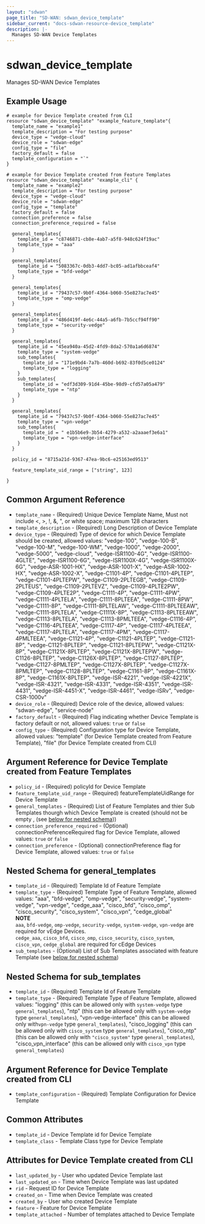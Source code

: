 ```yaml
---
layout: "sdwan"
page_title: "SD-WAN: sdwan_device_template"
sidebar_current: "docs-sdwan-resource-device_template"
description: |-
  Manages SD-WAN Device Templates
---
```


# sdwan_device_template #
Manages SD-WAN Device Templates

## Example Usage ##

```hcl
# example for Device Template created from CLI
resource "sdwan_device_template" "example_feature_template"{
  template_name = "example1"
  template_description = "For testing purpose"
  device_type = "vedge-cloud"
  device_role = "sdwan-edge"
  config_type = "file"
  factory_default = false
  template_configuration = "`"
}

# example for Device Template created from Feature Templates
resource "sdwan_device_template" "example_cli" {
  template_name = "example2"
  template_description = "For testing purpose"
  device_type = "vedge-cloud"
  device_role = "sdwan-edge"
  config_type = "template"
  factory_default = false
  connection_preference = false
  connection_preference_required = false

  general_templates{
    template_id = "c8746871-cb8e-4ab7-a5f8-948c624f19ac"
    template_type = "aaa"
  }

  general_templates{
    template_id = "5083367c-0db3-4dd7-bc05-ad1afbbceaf4"
    template_type = "bfd-vedge"
  }

  general_templates{
    template_id = "79437c57-9b0f-4364-b060-55e827ac7e45"
    template_type = "omp-vedge"
  }

  general_templates{
    template_id = "486d419f-4e6c-44a5-a6fb-7b5ccf94ff90"
    template_type = "security-vedge"
  }
  
  general_templates{
    template_id = "45ea940a-45d2-4fd9-8da2-570a1a6d6874"
    template_type = "system-vedge"
    sub_templates{
      template_id = "171e9bd4-7a7b-460d-b692-83f0d5ce0124"
      template_type = "logging"
    }
    sub_templates{
      template_id = "edf3d309-91d4-45be-98d9-cfd57a05a479"
      template_type = "ntp"
    }
  }

  general_templates{
    template_id = "79437c57-9b0f-4364-b060-55e827ac7e45"
    template_type = "vpn-vedge"
    sub_templates{
      template_id = " e1b5b6e9-3b54-4279-a532-a2aaaef3e6a1"
      template_type = "vpn-vedge-interface"
    }
  }

  policy_id = "8715a21d-9367-47ea-9bc6-e25163ed9513"
  
  feature_template_uid_range = ["string", 123]

}

```
## Common Argument Reference ##
* `template_name` - (Required) Unique Device Template Name, Must not include <, >, !, &, ", or white space; maximum 128 characters
* `template_description` - (Required) Long Description of Device Template
* `device_type` - (Required) Type of device for which Device Template should be created, allowed values: 
"vedge-100", "vedge-100-B", "vedge-100-M", "vedge-100-WM", "vedge-1000", "vedge-2000", "vedge-5000",   "vedge-cloud", "vedge-ISR1100-4G", "vedge-ISR1100-4GLTE", "vedge-ISR1100-6G", "vedge-ISR1100X-4G", "vedge-ISR1100X-6G", "vedge-ASR-1001-HX", "vedge-ASR-1001-X", "vedge-ASR-1002-HX", "vedge-ASR-1002-X", "vedge-C1101-4P", "vedge-C1101-4PLTEP", "vedge-C1101-4PLTEPW", "vedge-C1109-2PLTEGB", "vedge-C1109-2PLTEUS", "vedge-C1109-2PLTEVZ", "vedge-C1109-4PLTE2PW", "vedge-C1109-4PLTE2P", "vedge-C1111-4P", "vedge-C1111-4PW", "vedge-C1111-4PLTELA", "vedge-C1111-8PLTEEA", "vedge-C1111-8PW", "vedge-C1111-8P", "vedge-C1111-8PLTELAW", "vedge-C1111-8PLTEEAW", "vedge-C1111-8PLTELA", "vedge-C1111X-8P", "vedge-C1113-8PLTEEAW", "vedge-C1113-8PLTELA",  "vedge-C1113-8PMLTEEA", "vedge-C1116-4P", "vedge-C1116-4PLTEEA", "vedge-C1117-4P", "vedge-C1117-4PLTEEA", "vedge-C1117-4PLTELA", "vedge-C1117-4PM", "vedge-C1117-4PMLTEEA", "vedge-C1121-4P", "vedge-C1121-4PLTEP", "vedge-C1121-8P", "vedge-C1121-8PLTEP", "vedge-C1121-8PLTEPW", "vedge-C1121X-8P", "vedge-C1121X-8PLTEP", "vedge-C1121X-8PLTEPW", "vedge-C1126-8PLTEP", "vedge-C1126X-8PLTEP", "vedge-C1127-8PLTEP", "vedge-C1127-8PMLTEP", "vedge-C1127X-8PLTEP", "vedge-C1127X-8PMLTEP", "vedge-C1128-8PLTEP", "vedge-C1161-8P", "vedge-C1161X-8P", "vedge-C1161X-8PLTEP", "vedge-ISR-4221", "vedge-ISR-4221X", "vedge-ISR-4321", "vedge-ISR-4331", "vedge-ISR-4351", "vedge-ISR-4431", "vedge-ISR-4451-X", "vedge-ISR-4461", "vedge-ISRv", "vedge-CSR-1000v"
* `device_role` - (Required) Device role of the device, allowed values: "sdwan-edge", "service-node"
* `factory_default` - (Required) Flag indicating whether Device Template is factory default or not, allowed values: `true` or `false`
* `config_type` - (Required) Configuration type for  Device Template, allowed values: "template" (for Device Template created from Feature Template), "file" (for Device Template created from CLI) 

## Argument Reference for Device Template created from Feature Templates ##
* `policy_id` - (Required) policyId for  Device Template
* `feature_template_uid_range` - (Required) featureTemplateUidRange for  Device Template
* `general_templates` - (Required) List of Feature Templates and thier Sub Templates thourgh which Device Template is created (should not be empty , (see [below for nested schema](#nestedblock--general_templates)))
* `connection_preference_required` - (Optional) connectionPreferenceRequired flag for Device Template, allowed values: `true` or `false`
* `connection_preference` - (Optional) connectionPreference flag for Device Template, allowed values: `true` or `false`


<a id="nestedblock--general_templates"></a>

## Nested Schema for general_templates ##
* `template_id` - (Required) Template Id of Feature Template
* `template_type` - (Required) Template Type of Feature Template, allowed values: "aaa", "bfd-vedge", "omp-vedge", "security-vedge", "system-vedge",  "vpn-vedge", "cedge_aaa", "cisco_bfd", "cisco_omp", "cisco_security", "cisco_system",  "cisco_vpn", "cedge_global" <br>
<strong>NOTE</strong><br>
`aaa`, `bfd-vedge`, `omp-vedge`, `security-vedge`, `system-vedge`, `vpn-vedge` are required for vEdge Devices.<br>
`cedge_aaa`, `cisco_bfd`, `cisco_omp`, `cisco_security`, `cisco_system`, `cisco_vpn`, `cedge_global` are required for cEdge Devices
* `sub_templates` - (Optional) List of Sub Templates associated with feature Template (see [below for nested schema](#nestedblock--sub_templates))


<a id="nestedblock--sub_templates"></a>

## Nested Schema for sub_templates ##
* `template_id` - (Required) Template Id of Feature Template
* `template_type` - (Required) Template Type of Feature Template, allowed values: "logging" (this can be allowed only with `system-vedge` type `general_templates`), "ntp" (this can be allowed only with `system-vedge` type `general_templates`), "vpn-vedge-interface" (this can be allowed only with`vpn-vedge` type `general_templates`), "cisco_logging" (this can be allowed only with `cisco_system` type `general_templates`), "cisco_ntp"(this can be allowed only with `"cisco_system"` type `general_templates`), "cisco_vpn_interface" (this can be allowed only with `cisco_vpn` type `general_templates`)

## Argument Reference for Device Template created from CLI ##
* `template_configuration` - (Required) Template Configuration for  Device Template

## Common Attributes ##
* `template_id` - Device Template id for  Device Template 
* `template_class` - Template Class type for  Device Template

## Attributes for Device Template created from CLI ##
* `last_updated_by` - User who updated  Device Template last
* `last_updated_on` - Time when Device Template was last updated
* `rid` - Request ID for Device Template
* `created_on` - Time when  Device Template was created
* `created_by` - User who created Device Template
* `feature` - Feature for Device Template
* `template_attached` - Number of templates attached to Device Template




